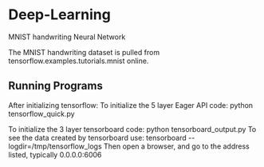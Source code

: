 # Deep-Learning
MNIST handwriting Neural Network

The MNIST handwriting dataset is pulled from tensorflow.examples.tutorials.mnist online.


## Running Programs
After initializing tensorflow:
To initialize the 5 layer Eager API code: python tensorflow_quick.py

To initialize the 3 layer tensorboard code: python tensorboard_output.py
To see the data created by tensorboard use: tensorboard --logdir=/tmp/tensorflow_logs
Then open a browser, and go to the address listed, typically 0.0.0.0:6006
